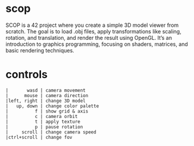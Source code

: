 # scop
SCOP is a 42 project where you create a simple 3D model viewer from scratch. The goal is to load .obj files, apply transformations like scaling, rotation, and translation, and render the result using OpenGL. It’s an introduction to graphics programming, focusing on shaders, matrices, and basic rendering techniques.

# controls
````
|       wasd | camera movement
|      mouse | camera direction
|left, right | change 3D model
|   up, down | change color palette
|          f | show grid & axis
|          c | camera orbit
|          t | apply texture
|          p | pause rotation
|     scroll | change camera speed
|ctrl+scroll | change fov
````
